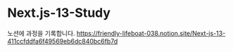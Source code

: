 # Next.js-13-Study

노션에 과정을 기록합니다.
https://friendly-lifeboat-038.notion.site/Next-js-13-411ccfddfa6f49569eb6dc840bc6fb7d
